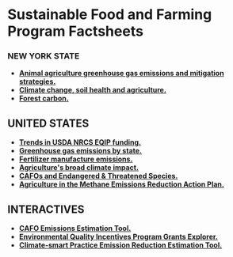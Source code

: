 # Sustainable Food and Farming Program Factsheets

### NEW YORK STATE
* **[Animal agriculture greenhouse gas emissions and mitigation strategies.](https://ejsff.github.io/NY)**
* **[Climate change, soil health and agriculture.](https://ejsff.github.io/NYSOIL/)**
* **[Forest carbon.](https://ejsff.github.io/NYFORESTS/)**

## UNITED STATES
* **[Trends in USDA NRCS EQIP funding.](https://ejsff.github.io/EQIP)**
* **[Greenhouse gas emissions by state.](https://ejsff.github.io/STATEGHGS/)**
* **[Fertilizer manufacture emissions.](https://ejsff.github.io/FERT/)**
* **[Agriculture's broad climate impact.](https://storymaps.arcgis.com/stories/19986409de48403ea7be66fa37e1ff9e)**
* **[CAFOs and Endangered & Threatened Species.](https://arcg.is/THW1y)**
* **[Agriculture in the Methane Emissions Reduction Action Plan.](https://arcg.is/vqC000)**

## INTERACTIVES
* **[CAFO Emissions Estimation Tool.](https://sustainablefoodfarming.shinyapps.io/CAFOINVENTORY/)**
* **[Environmental Quality Incentives Program Grants Explorer.](https://sustainablefoodfarming.shinyapps.io/EQIP/)**
* **[Climate-smart Practice Emission Reduction Estimation Tool.](https://sustainablefoodfarming.shinyapps.io/EmissionReductions/)**

